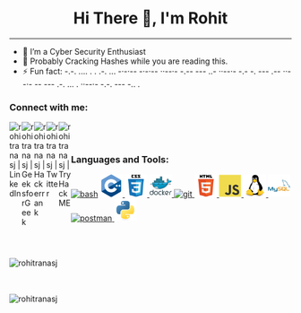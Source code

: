 <h1 align="center">Hi There 👋, I'm Rohit</h1>

------------


<!--
**rohitranasj/rohitranasj** is a ✨ _special_ ✨ repository because its `README.md` (this file) appears on your GitHub profile.
Here are some ideas to get you started:
-->
- 🔭 I’m a Cyber Security Enthusiast
- 🌱 Probably Cracking Hashes while you are reading this.
- ⚡ Fun fact: -.-. .... . . .-. ... -·-·-- -·-·-- ··--·- -.-- --- ..- ··--·- -.- -. --- .-- ··--·- -- --- .-. ... . ··--·- -.-. --- -.. .

### Connect with me:


[<img align="left" alt="rohitranasj | LinkedIn" width="22px" src="https://www.flaticon.com/svg/vstatic/svg/174/174857.svg?token=exp=1616268246~hmac=3b99284118e5ae9122a29db4c22f6877" />][linkedin]
[<img align="left" alt="rohitranasj | GeeksforGeek" width="22px" src="https://img.icons8.com/color/2x/GeeksforGeeks.png" />][geekforgeek]
[<img align="left" alt="rohitranasj | Hackerrank" width="22px" src="https://upload.wikimedia.org/wikipedia/commons/thumb/4/40/HackerRank_Icon-1000px.png/480px-HackerRank_Icon-1000px.png" />][hackerrank]
[<img align="left" alt="rohitranasj | Twitter" width="22px" src="https://www.flaticon.com/svg/vstatic/svg/733/733579.svg?token=exp=1616268366~hmac=d6c723bb138cf536ea9357c434407736" />][twitter]
[<img align="left" alt="rohitranasj | TryHackME" width="22px" src="https://assets.tryhackme.com/img/favicon.png" />][thm]

<br/><br/>
### Languages and Tools:
<p>
 <a href="https://www.gnu.org/software/bash/" target="_blank"> <img src="https://raw.githubusercontent.com/odb/official-bash-logo/master/assets/Logos/Identity/PNG/BASH_logo-transparent-bg-color.png" alt="bash" width="60" height="40"/></a> <a href="https://www.w3schools.com/cpp/" target="_blank"> <img src="https://raw.githubusercontent.com/devicons/devicon/master/icons/cplusplus/cplusplus-original.svg" alt="cplusplus" width="40" height="40"/> </a> <a href="https://www.w3schools.com/css/" target="_blank"> <img src="https://raw.githubusercontent.com/devicons/devicon/master/icons/css3/css3-original-wordmark.svg" alt="css3" width="40" height="40"/> </a> <a href="https://www.docker.com/" target="_blank"> <img src="https://raw.githubusercontent.com/devicons/devicon/master/icons/docker/docker-original-wordmark.svg" alt="docker" width="40" height="40"/> </a> <a href="https://git-scm.com/" target="_blank"> <img src="https://www.vectorlogo.zone/logos/git-scm/git-scm-icon.svg" alt="git" width="40" height="40"/> </a> <a href="https://www.w3.org/html/" target="_blank"> <img src="https://raw.githubusercontent.com/devicons/devicon/master/icons/html5/html5-original-wordmark.svg" alt="html5" width="40" height="40"/> </a> <a href="https://developer.mozilla.org/en-US/docs/Web/JavaScript" target="_blank"> <img src="https://raw.githubusercontent.com/devicons/devicon/master/icons/javascript/javascript-original.svg" alt="javascript" width="40" height="40"/> </a> <a href="https://www.linux.org/" target="_blank"> <img src="https://raw.githubusercontent.com/devicons/devicon/master/icons/linux/linux-original.svg" alt="linux" width="40" height="40"/> </a> <a href="https://www.mysql.com/" target="_blank"> <img src="https://raw.githubusercontent.com/devicons/devicon/master/icons/mysql/mysql-original-wordmark.svg" alt="mysql" width="40" height="40"/> </a> <a href="https://postman.com" target="_blank"> <img src="https://www.vectorlogo.zone/logos/getpostman/getpostman-icon.svg" alt="postman" width="40" height="40"/> </a> <a href="https://www.python.org" target="_blank"> <img src="https://raw.githubusercontent.com/devicons/devicon/master/icons/python/python-original.svg" alt="python" width="40" height="40"/> </a>
 
 </p>


<br />

<br />

<p><img align="center" src="https://github-readme-stats.vercel.app/api/top-langs?username=rohitranasj&show_icons=true&locale=en&layout=compact" alt="rohitranasj" /></p>

<br />

<p><img align="center" src="https://github-readme-streak-stats.herokuapp.com/?user=rohitranasj&" alt="rohitranasj" /></p>



[twitter]: https://twitter.com/rohitranasj
[linkedin]: https://linkedin.com/in/rohitranasj
[hackerrank]: https://www.hackerrank.com/rohitranasj
[geekforgeek]: https://auth.geeksforgeeks.org/user/rohitranasj
[thm]: https://tryhackme.com/p/rohitranasj 
